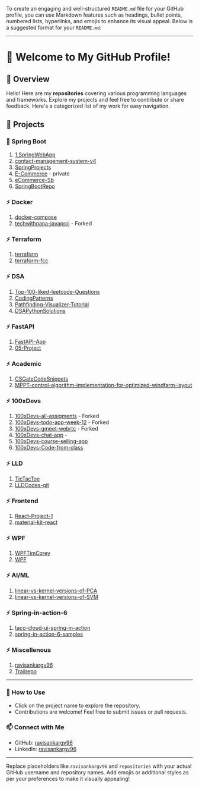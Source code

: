 To create an engaging and well-structured `README.md` file for your GitHub profile, you can use Markdown features such as headings, bullet points, numbered lists, hyperlinks, and emojis to enhance its visual appeal. Below is a suggested format for your `README.md`:

---

# 🌟 Welcome to My GitHub Profile!  

## 📖 Overview  
Hello! Here are my **repositories** covering various programming languages and frameworks. Explore my projects and feel free to contribute or share feedback. Here's a categorized list of my work for easy navigation.  

## 🚀 Projects  

### 🌼 Spring Boot
1. [1.SpringWebApp](https://github.com/ravisankargv96/1.SpringWebApp)
2. [contact-management-system-v4](https://github.com/ravisankargv96/contact-management-system-v4)
3. [SpringProjects](https://github.com/ravisankargv96/SpringProjects)
4. [E-Commerce](https://github.com/ravisankargv96/E-Commerce) - private
5. [eCommerce-Sb](https://github.com/ravisankargv96/eCommerce-Sb)
6. [SpringBootRepo](https://github.com/ravisankargv96/SpringBootRepo)


### ⚡ Docker
1. [docker-compose](https://github.com/ravisankargv96/docker-compose)
2. [techwithnana-javaproj](https://github.com/ravisankargv96/techwithnana-javaproj) - Forked
   

### ⚡ Terraform
1. [terraform](https://github.com/ravisankargv96/terraform)
2. [terraform-fcc](https://github.com/ravisankargv96/terraform-fcc)
 

### ⚡ DSA
1. [Top-100-liked-leetcode-Questions](https://github.com/ravisankargv96/Top-100-liked-leetcode-Questions)
2. [CodingPatterns](https://github.com/ravisankargv96/CodingPatterns)
3. [Pathfinding-Visualizer-Tutorial](https://github.com/ravisankargv96/Pathfinding-Visualizer-Tutorial)
4. [DSAPythonSolutions](https://github.com/ravisankargv96/DSAPythonSolutions)
   

### ⚡ FastAPI
1. [FastAPI-App](https://github.com/ravisankargv96/FastAPI-App)
2. [05-Project](https://github.com/ravisankargv96/05-Project)


### ⚡ Academic
1. [CSGateCodeSnippets](https://github.com/ravisankargv96/CSGateCodeSnippets)
2. [MPPT-control-algorithm-implementation-for-optimized-windfarm-layout](https://github.com/ravisankargv96/MPPT-control-algorithm-implementation-for-optimized-windfarm-layout)


### ⚡ 100xDevs
1. [100xDevs-all-assigments](https://github.com/ravisankargv96/100xDevs-all-assigments) - Forked
2. [100xDevs-todo-app-week-12](https://github.com/ravisankargv96/100xDevs-todo-app-week-12) - Forked
3. [100xDevs-gmeet-webrtc](https://github.com/ravisankargv96/100xDevs-gmeet-webrtc) - Forked
4. [100xDevs-chat-app](https://github.com/ravisankargv96/100xDevs-chat-app) -
5. [100xDevs-course-selling-app](https://github.com/ravisankargv96/100xDevs-course-selling-app)
6. [100xDevs-Code-from-class](https://github.com/ravisankargv96/100xDevs-Code-from-class)

### ⚡ LLD
1. [TicTacToe](https://github.com/ravisankargv96/TicTacToe)
2. [LLDCodes-git](https://github.com/ravisankargv96/LLDCodes-git)


### ⚡ Frontend
1. [React-Project-1](https://github.com/ravisankargv96/React-Project-1)
2. [material-kit-react](https://github.com/ravisankargv96/material-kit-react)


### ⚡ WPF
1. [WPFTimCorey](https://github.com/ravisankargv96/WPFTimCorey)
2. [WPF](https://github.com/ravisankargv96/WPF)


### ⚡ AI/ML
1. [linear-vs-kernel-versions-of-PCA](https://github.com/ravisankargv96/linear-vs-kernel-versions-of-PCA)
2. [linear-vs-kernel-versions-of-SVM](https://github.com/ravisankargv96/linear-vs-kernel-versions-of-SVM)


### ⚡ Spring-in-action-6
1. [taco-cloud-ui-spring-in-action](https://github.com/ravisankargv96/taco-cloud-ui-spring-in-action)
2. [spring-in-action-6-samples](https://github.com/ravisankargv96/spring-in-action-6-samples)

### ⚡ Miscellenous
1. [ravisankargv96](https://github.com/ravisankargv96/ravisankargv96)
2. [Trailrepo](https://github.com/ravisankargv96/Trailrepo)

---

### 🌟 How to Use  
- Click on the project name to explore the repository.  
- Contributions are welcome! Feel free to submit issues or pull requests.  

### 📫 Connect with Me  
- GitHub: [ravisankargv96](https://github.com/ravisankargv96)  
- LinkedIn: [ravisankargv96](https://linkedin.com/in/ravisankargv96)  

---

Replace placeholders like `ravisankargv96` and `repositories` with your actual GitHub username and repository names. Add emojis or additional styles as per your preferences to make it visually appealing!

